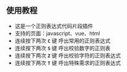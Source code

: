 ## 使用教程

- 这是一个正则表达式代码片段插件
- 支持的页面：javascript、vue、html
- 连续按下两次 **`C`** 键 呼出常用的正则表达式
- 连续按下两次 **`S`** 键 呼出校验数字的正则表
- 连续按下两次 **`Z`** 键 呼出校验字符的正则表达式
- 连续按下两次 **`T`** 键 呼出特殊需求的正则表达式

